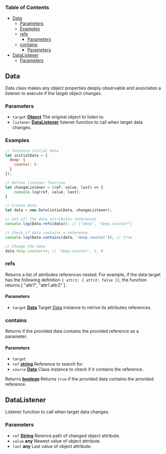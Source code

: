 <!-- Generated by documentation.js. Update this documentation by updating the source code. -->

### Table of Contents

-   [Data][1]
    -   [Parameters][2]
    -   [Examples][3]
    -   [refs][4]
        -   [Parameters][5]
    -   [contains][6]
        -   [Parameters][7]
-   [DataListener][8]
    -   [Parameters][9]

## Data

Data class makes any object properties deeply observable and associates a 
listener to execute if the target object changes.

### Parameters

-   `target` **[Object][10]** The original object to listen to.
-   `listener` **[DataListener][11]** listener function to call when target data changes.

### Examples

```javascript
// Instance initial data
let initialData = {
  deep: {
    counter: 0
  }
});

// Define listener function
let changeListener = (ref, value, last) => {
    console.log(ref, value, last);
}

// Create data
let data = new Data(intialData, changeListener); 

// Get all the data attributes references
console.log(Data.refs(data)); // ["deep", "deep.counter"]

// Check if data contains a reference
console.log(Data.contains(data, 'deep.counter')); // true

// Change the data
data.deep.counter++; // 'deep.counter', 1, 0
```

### refs

Returns a list of attributes references nested. For example, if the data target
has the following definition `{ attr1: { attr2: false }}`, the function returns 
[ "attr1", "attr1.attr2" ].

#### Parameters

-   `target` **[Data][12]** Target [Data][1] instance to retrive its attributes references.

### contains

Returns if the provided data contains the provided reference as a parameter.

#### Parameters

-   `target`  
-   `ref` **[string][13]** Reference to search for.
-   `source` **[Data][12]** Class instance to check if it contains the reference.

Returns **[boolean][14]** Returns `true` if the provided data contains the provided reference.

## DataListener

Listener function to call when target data changes.

### Parameters

-   `ref` **[String][13]** Rerence path of changed object attribute.
-   `value` **any** Newest value of object attribute.
-   `last` **any** Last value of object attribute.

[1]: #data

[2]: #parameters

[3]: #examples

[4]: #refs

[5]: #parameters-1

[6]: #contains

[7]: #parameters-2

[8]: #datalistener

[9]: #parameters-3

[10]: https://developer.mozilla.org/docs/Web/JavaScript/Reference/Global_Objects/Object

[11]: #datalistener

[12]: #data

[13]: https://developer.mozilla.org/docs/Web/JavaScript/Reference/Global_Objects/String

[14]: https://developer.mozilla.org/docs/Web/JavaScript/Reference/Global_Objects/Boolean
